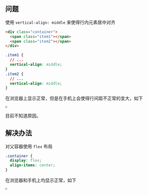 ## 问题

使用 `vertical-align: middle` 来使得行内元素居中对齐

```html
<div class="container">
  <span class="item1"></span>
  <span class="item2"></span>
</div>
```

```css
.item1 {
  // ...
  vertical-align: middle;
}
.item2 {
  // ...
  vertical-align: middle;
}
```

在浏览器上显示正常，但是在手机上会使得行间距不正常的变大，如下

<img src="https://img.alicdn.com/imgextra/i2/O1CN019PaaxW1Hl4R1xhnLc_!!6000000000797-2-tps-1080-1087.png" style="zoom: 40%;"/>

目前不知道原因。

## 解决办法

对父容器使用 `flex` 布局

```css
.container {
  display: flex;
  align-items: center;
}
```

在浏览器和手机上均显示正常，如下

<img src="https://img.alicdn.com/imgextra/i2/O1CN01PemfI421J6ZspDV1B_!!6000000006963-2-tps-1080-1106.png" style="zoom: 40%" />

